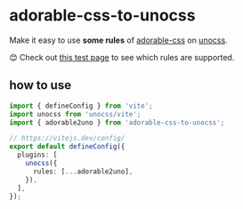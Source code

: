 # adorable-css-to-unocss

Make it easy to use **some rules** of [adorable-css](https://github.com/developer-1px/adorable-css) on [unocss](https://github.com/unocss/unocss).

😊 Check out [this test page](https://young-do.github.io/adorable-css-to-unocss/) to see which rules are supported.

## how to use

```ts
import { defineConfig } from 'vite';
import unocss from 'unocss/vite';
import { adorable2uno } from 'adorable-css-to-unocss';

// https://vitejs.dev/config/
export default defineConfig({
  plugins: [
    unocss({
      rules: [...adorable2uno],
    }),
  ],
});
```
